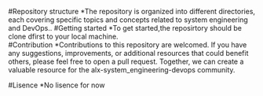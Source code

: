 #Repository structure                             *The repository is organized into different directories, each covering specific topics and concepts related to system engineering and DevOps..
                                                  #Getting started                                  *To get started,the reposirtory should  be clone dfirst to your local machine.                      
#Contribution                                     *Contributions to this repository are welcomed. If you have any suggestions, improvements, or additional resources that could benefit others, please feel free to open a pull request. Together, we can create a valuable resource for the alx-system_engineering-devops community.

#Lisence
*No lisence for now

